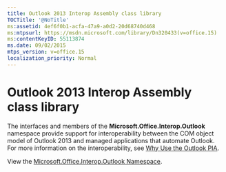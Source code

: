 ```yaml
---
title: Outlook 2013 Interop Assembly class library
TOCTitle: '@NoTitle'
ms:assetid: 4ef6f0b1-acfa-47a9-a0d2-20d68740d468
ms:mtpsurl: https://msdn.microsoft.com/library/Dn320433(v=office.15)
ms:contentKeyID: 55113874
ms.date: 09/02/2015
mtps_version: v=office.15
localization_priority: Normal
---
```


# Outlook 2013 Interop Assembly class library

The interfaces and members of the **Microsoft.Office.Interop.Outlook** namespace provide support for interoperability between the COM object model of Outlook 2013 and managed applications that automate Outlook. For more information on the interoperability, see [Why Use the Outlook PIA](why-use-the-outlook-pia.md).

View the 
[Microsoft.Office.Interop.Outlook Namespace](https://docs.microsoft.com/dotnet/api/microsoft.office.interop.outlook?view=outlook-pia).

